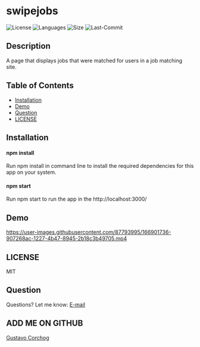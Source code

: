 # swipejobs

![License](https://img.shields.io/github/license/gugacorchog/swipejobs)
![Languages](https://img.shields.io/github/languages/top/gugacorchog/swipejobs?color=red)
![Size](https://img.shields.io/github/repo-size/gugacorchog/swipejobs?color=black)
![Last-Commit](https://img.shields.io/github/last-commit/gugacorchog/swipejobs?color=yellow)


## Description 

A page that displays jobs that were matched for users in a job matching site.


## Table of Contents 

- [Installation](#Installation)
- [Demo](#Demo)
- [Question](#question) 
- [LICENSE](#License) 


## Installation

#### npm install 

Run npm install in command line to install the required dependencies for this app on your system.

#### npm start

Run npm start to run the app in the http://localhost:3000/ 


## Demo



https://user-images.githubusercontent.com/87793995/166901736-907268ac-1227-4b47-8945-2b18c3b49705.mp4



## LICENSE

MIT

## Question
Questions? Let me know: [E-mail](mailto:gugacorchog@gmail.com)

## ADD ME ON GITHUB 
[Gustavo Corchog](https://github.com/gugacorchog)
